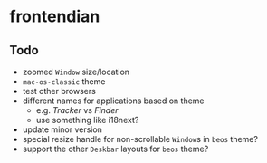 # frontendian

## Todo

- zoomed `Window` size/location
- `mac-os-classic` theme
- test other browsers
- different names for applications based on theme
  - e.g. *Tracker* vs *Finder*
  - use something like i18next?
- update minor version
- special resize handle for non-scrollable `Window`s in `beos` theme?
- support the other `Deskbar` layouts for `beos` theme?
